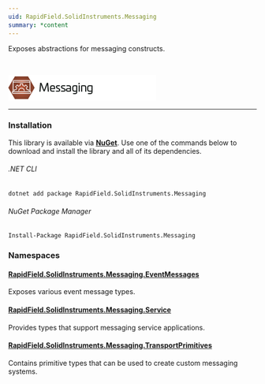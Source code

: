 ```yaml
---
uid: RapidField.SolidInstruments.Messaging
summary: *content
---
```


<!--
Copyright (c) RapidField LLC. Licensed under the MIT License. See LICENSE.txt in the project root for license information.
-->

Exposes abstractions for messaging constructs.

<br />

![Messaging label](../images/Label.Messaging.300w.png)
- - -

### Installation

This library is available via [**NuGet**](https://docs.microsoft.com/en-us/nuget/quickstart/install-and-use-a-package-in-visual-studio). Use one of the commands below to download and install the library and all of its dependencies.

###### .NET CLI

```shell
dotnet add package RapidField.SolidInstruments.Messaging
```

###### NuGet Package Manager

```shell
Install-Package RapidField.SolidInstruments.Messaging
```

### Namespaces

#### [RapidField.SolidInstruments.Messaging.EventMessages](https://www.solidinstruments.com/api/RapidField.SolidInstruments.Messaging.EventMessages.html)

<section>
Exposes various event message types.
</section>

#### [RapidField.SolidInstruments.Messaging.Service](https://www.solidinstruments.com/api/RapidField.SolidInstruments.Messaging.Service.html)

<section>
Provides types that support messaging service applications.
</section>

#### [RapidField.SolidInstruments.Messaging.TransportPrimitives](https://www.solidinstruments.com/api/RapidField.SolidInstruments.Messaging.TransportPrimitives.html)

<section>
Contains primitive types that can be used to create custom messaging systems.
</section>